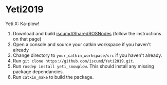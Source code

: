 # Yeti2019
Yeti X: Ka-plow!

1. Download and build [iscumd/SharedROSNodes](https://github.com/iscumd/SharedROSNodes) (follow the instructions on that page)
2. Open a console and source your catkin workspace if you haven't already
3. Change directory to `your_catkin_workspace/src` if you haven't already.
4. Run `git clone https://github.com/iscumd/Yeti2019.git`.
5. Run `rosdep install yeti_snowplow`. This should install any missing package dependancies.
6. Run `catkin_make` to build the package.
